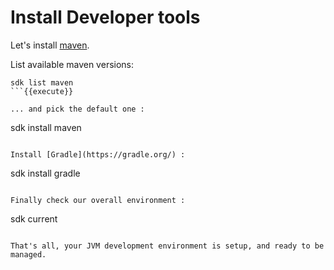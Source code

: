 # Install Developer tools

Let's install [maven](https://maven.apache.org/).

List available maven versions:

```
sdk list maven
```{{execute}}

... and pick the default one :

```
sdk install maven
```{{execute}}

Install [Gradle](https://gradle.org/) :

```
sdk install gradle
```{{execute}}

Finally check our overall environment :

```
sdk current
```{{execute}}

That's all, your JVM development environment is setup, and ready to be managed.